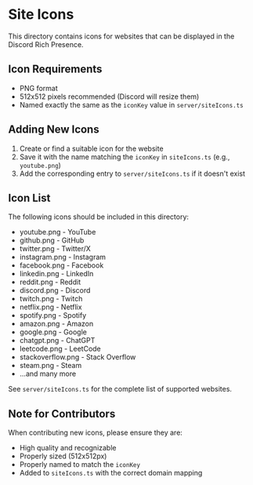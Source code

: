 # Site Icons

This directory contains icons for websites that can be displayed in the Discord Rich Presence.

## Icon Requirements

- PNG format
- 512x512 pixels recommended (Discord will resize them)
- Named exactly the same as the `iconKey` value in `server/siteIcons.ts`

## Adding New Icons

1. Create or find a suitable icon for the website
2. Save it with the name matching the `iconKey` in `siteIcons.ts` (e.g., `youtube.png`)
3. Add the corresponding entry to `server/siteIcons.ts` if it doesn't exist

## Icon List

The following icons should be included in this directory:

- youtube.png - YouTube
- github.png - GitHub
- twitter.png - Twitter/X
- instagram.png - Instagram
- facebook.png - Facebook
- linkedin.png - LinkedIn
- reddit.png - Reddit
- discord.png - Discord
- twitch.png - Twitch
- netflix.png - Netflix
- spotify.png - Spotify
- amazon.png - Amazon
- google.png - Google
- chatgpt.png - ChatGPT
- leetcode.png - LeetCode
- stackoverflow.png - Stack Overflow
- steam.png - Steam
- ...and many more

See `server/siteIcons.ts` for the complete list of supported websites.

## Note for Contributors

When contributing new icons, please ensure they are:
- High quality and recognizable
- Properly sized (512x512px)
- Properly named to match the `iconKey`
- Added to `siteIcons.ts` with the correct domain mapping
